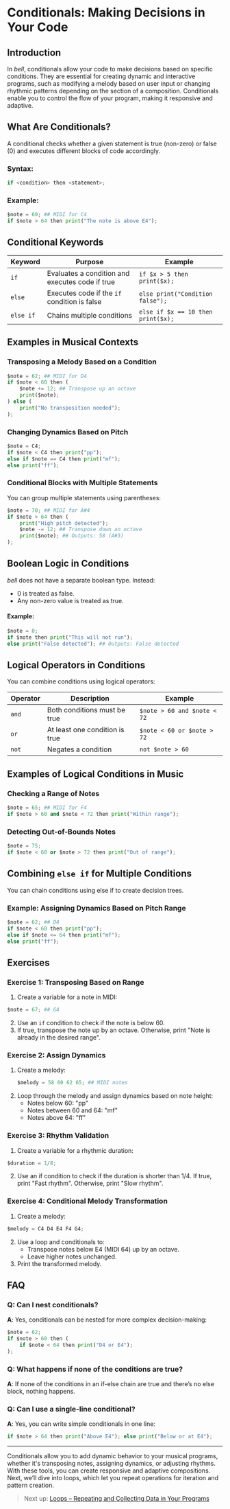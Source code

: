 # Conditionals: Making Decisions in Your Code

## Introduction

In _bell_, conditionals allow your code to make decisions based on specific conditions. They are essential for creating dynamic and interactive programs, such as modifying a melody based on user input or changing rhythmic patterns depending on the section of a composition. Conditionals enable you to control the flow of your program, making it responsive and adaptive.

## What Are Conditionals?

A conditional checks whether a given statement is true (non-zero) or false (0) and executes different blocks of code accordingly.

### Syntax:

```py
if <condition> then <statement>;
```

### Example:

```py
$note = 60; ## MIDI for C4
if $note > 64 then print("The note is above E4");
```

## Conditional Keywords

| Keyword   | Purpose                                         | Example                            |
| --------- | ----------------------------------------------- | ---------------------------------- |
| `if`      | Evaluates a condition and executes code if true | `if $x > 5 then print($x);`        |
| `else`    | Executes code if the `if` condition is false    | `else print("Condition false");`   |
| `else if` | Chains multiple conditions                      | `else if $x == 10 then print($x);` |

## Examples in Musical Contexts

### Transposing a Melody Based on a Condition

```py
$note = 62; ## MIDI for D4
if $note < 60 then (
    $note += 12; ## Transpose up an octave
    print($note);
) else (
    print("No transposition needed");
);
```

### Changing Dynamics Based on Pitch

```py
$note = C4;
if $note < C4 then print("pp");
else if $note == C4 then print("mf");
else print("ff");
```

### Conditional Blocks with Multiple Statements

You can group multiple statements using parentheses:

```py
$note = 70; ## MIDI for A#4
if $note > 64 then (
    print("High pitch detected");
    $note -= 12; ## Transpose down an octave
    print($note); ## Outputs: 58 (A#3)
);
```

## Boolean Logic in Conditions

_bell_ does not have a separate boolean type. Instead:

- 0 is treated as false.
- Any non-zero value is treated as true.

#### Example:

```py
$note = 0;
if $note then print("This will not run");
else print("False detected"); ## Outputs: False detected
```

## Logical Operators in Conditions

You can combine conditions using logical operators:

| Operator | Description                    | Example                     |
| -------- | ------------------------------ | --------------------------- |
| `and`    | Both conditions must be true   | `$note > 60 and $note < 72` |
| `or`     | At least one condition is true | `$note < 60 or $note > 72`  |
| `not`    | Negates a condition            | `not $note > 60`            |

## Examples of Logical Conditions in Music

### Checking a Range of Notes

```py
$note = 65; ## MIDI for F4
if $note > 60 and $note < 72 then print("Within range");
```

### Detecting Out-of-Bounds Notes

```py
$note = 75;
if $note < 60 or $note > 72 then print("Out of range");
```

## Combining `else if` for Multiple Conditions

You can chain conditions using else if to create decision trees.

### Example: Assigning Dynamics Based on Pitch Range

```py
$note = 62; ## D4
if $note < 60 then print("pp");
else if $note <= 64 then print("mf");
else print("ff");
```

## Exercises

### Exercise 1: Transposing Based on Range

1. Create a variable for a note in MIDI:

```py
$note = 67; ## G4
```

2. Use an `if` condition to check if the note is below 60.
3. If true, transpose the note up by an octave. Otherwise, print "Note is already in the desired range".

### Exercise 2: Assign Dynamics

1. Create a melody:
   ```py
   $melody = 58 60 62 65; ## MIDI notes
   ```
2. Loop through the melody and assign dynamics based on note height:
   - Notes below 60: "pp"
   - Notes between 60 and 64: "mf"
   - Notes above 64: "ff"

### Exercise 3: Rhythm Validation

1. Create a variable for a rhythmic duration:

```py
$duration = 1/8;
```

2. Use an if condition to check if the duration is shorter than 1/4. If true, print "Fast rhythm". Otherwise, print "Slow rhythm".

### Exercise 4: Conditional Melody Transformation

1. Create a melody:

```py
$melody = C4 D4 E4 F4 G4;
```

2. Use a loop and conditionals to:
   - Transpose notes below E4 (MIDI 64) up by an octave.
   - Leave higher notes unchanged.
3. Print the transformed melody.

## FAQ

### Q: Can I nest conditionals?

**A**: Yes, conditionals can be nested for more complex decision-making:

```py
$note = 62;
if $note > 60 then (
    if $note < 64 then print("D4 or E4");
);
```

### Q: What happens if none of the conditions are true?

**A**: If none of the conditions in an if-else chain are true and there’s no else block, nothing happens.

### Q: Can I use a single-line conditional?

**A**: Yes, you can write simple conditionals in one line:

```py
if $note > 64 then print("Above E4"); else print("Below or at E4");
```

---

Conditionals allow you to add dynamic behavior to your musical programs, whether it's transposing notes, assigning dynamics, or adjusting rhythms. With these tools, you can create responsive and adaptive compositions. Next, we’ll dive into loops, which let you repeat operations for iteration and pattern creation.

> Next up: [Loops – Repeating and Collecting Data in Your Programs](17_loops.md)
